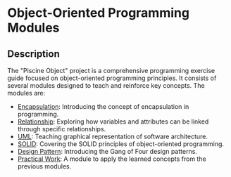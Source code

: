 # Object-Oriented Programming Modules


## Description
The "Piscine Object" project is a comprehensive programming exercise guide focused on object-oriented programming principles. It consists of several modules designed to teach and reinforce key concepts. The modules are:

- [Encapsulation](./src/_00_Encapsulation): Introducing the concept of encapsulation in programming.
- [Relationship](./src/_01_Relationship): Exploring how variables and attributes can be linked through specific relationships.
- [UML](./src/_02_UML): Teaching graphical representation of software architecture.
- [SOLID](./src/_03_SOLID): Covering the SOLID principles of object-oriented programming.
- [Design Pattern](./src/_04_DesignPattern): Introducing the Gang of Four design patterns.
- [Practical Work](./src/_05_PracticalWork): A module to apply the learned concepts from the previous modules.